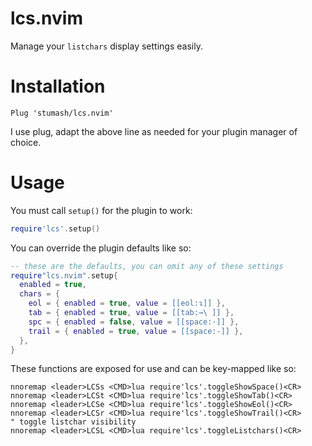 # lcs.nvim

Manage your `listchars` display settings easily.

# Installation

`Plug 'stumash/lcs.nvim'`

I use plug, adapt the above line as needed for your plugin manager of choice.

# Usage

You must call `setup()` for the plugin to work:

```lua
require'lcs'.setup()
```

You can override the plugin defaults like so:

```lua
-- these are the defaults, you can omit any of these settings
require"lcs.nvim".setup{
  enabled = true,
  chars = {
    eol = { enabled = true, value = [[eol:↴]] },
    tab = { enabled = true, value = [[tab:→\ ]] },
    spc = { enabled = false, value = [[space:·]] },
    trail = { enabled = true, value = [[space:-]] },
  },
}
```

These functions are exposed for use and can be key-mapped like so:

```vim
nnoremap <leader>LCSs <CMD>lua require'lcs'.toggleShowSpace()<CR>
nnoremap <leader>LCSt <CMD>lua require'lcs'.toggleShowTab()<CR>
nnoremap <leader>LCSe <CMD>lua require'lcs'.toggleShowEol()<CR>
nnoremap <leader>LCSr <CMD>lua require'lcs'.toggleShowTrail()<CR>
" toggle listchar visibility
nnoremap <leader>LCSL <CMD>lua require'lcs'.toggleListchars()<CR>
```
